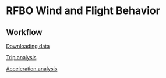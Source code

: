 # RFBO Wind and Flight Behavior

## Workflow

[Downloading data](analysis/workflow/_output/00_download_data.html)

[Trip analysis](analysis/workflow/_output/01_trips.html)

[Acceleration analysis](analysis/workflow/_output/02_acc.html)
